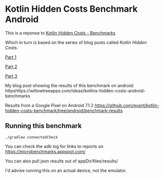 # Kotlin Hidden Costs Benchmark Android

This is a reponse to [Kotlin Hidden Costs - Benchmarks](https://sites.google.com/a/athaydes.com/renato-athaydes/posts/kotlinshiddencosts-benchmarks)

Which in turn is based on the series of blog posts called *Kotlin Hidden Costs*.

[Part 1](https://medium.com/@BladeCoder/exploring-kotlins-hidden-costs-part-1-fbb9935d9b62)

[Part 2](https://medium.com/@BladeCoder/exploring-kotlins-hidden-costs-part-2-324a4a50b70)

[Part 3](https://medium.com/@BladeCoder/exploring-kotlins-hidden-costs-part-3-3bf6e0dbf0a4)

My blog post showing the results of this benchmark on android: httpshttps://willowtreeapps.com/ideas/kotlins-hidden-costs-android-benchmarks

Results from a Google Pixel on Android 7.1.2 https://github.com/evant/kotlin-hidden-costs-benchmark/tree/android/benchmark-results

## Running this benchmark

```
./gradlew connectedCheck
```
You can check the adb log for links to reports on https://microbenchmarks.appspot.com/

You can also pull json results out of appDir/files/results/

I'd advise running this on an actual device, not the emulator.
